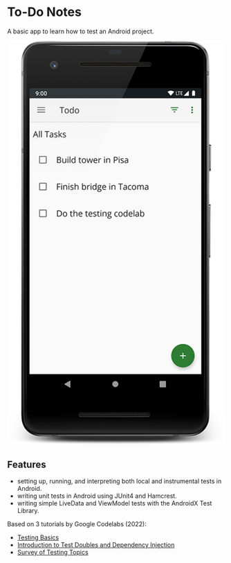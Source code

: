 # To-Do Notes

A basic app to learn how to test an Android project.

<p align="center">
<img src="screenshot.png" style="width:528px;max-width: 100%;">
</p>

## Features

- setting up, running, and interpreting both local and instrumental tests in Android.
- writing unit tests in Android using JUnit4 and Hamcrest.
- writing simple LiveData and ViewModel tests with the AndroidX Test Library.

Based on 3 tutorials by Google Codelabs (2022):

- [Testing Basics](https://codelabs.developers.google.com/codelabs/advanced-android-kotlin-training-testing-basics)
- [Introduction to Test Doubles and Dependency Injection](https://codelabs.developers.google.com/codelabs/advanced-android-kotlin-training-testing-test-doubles)
- [Survey of Testing Topics](https://codelabs.developers.google.com/codelabs/advanced-android-kotlin-training-testing-survey)
